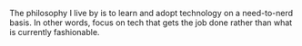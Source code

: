 The philosophy I live by is to learn and adopt technology on a
need-to-nerd basis. In other words, focus on tech that gets the job
done rather than what is currently fashionable.